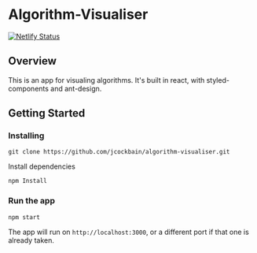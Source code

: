 # Algorithm-Visualiser

[![Netlify Status](https://api.netlify.com/api/v1/badges/ee17c397-f2c3-481b-8de3-ebecbc311c3d/deploy-status)](https://app.netlify.com/sites/algorithm-visualiser/deploys)

## Overview

This is an app for visualing algorithms.
It's built in react, with styled-components and ant-design.

## Getting Started

### Installing

```shell
git clone https://github.com/jcockbain/algorithm-visualiser.git
```

Install dependencies

```shell
npm Install
```

### Run the app

```shell
npm start
```

The app will run on `http://localhost:3000`, or a different port if that one is already taken.
